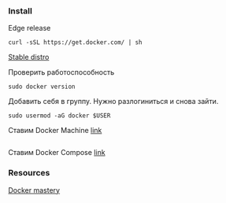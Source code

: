 ### Install

Edge release
```
curl -sSL https://get.docker.com/ | sh
```

[Stable distro](store.docker.com)

Проверить работоспособность
```
sudo docker version
```

Добавить себя в группу. Нужно разлогиниться и снова зайти.
```
sudo usermod -aG docker $USER
```

Ставим Docker Machine [link](https://docs.docker.com/machine/install-machine/)
```
```

Ставим Docker Compose [link](https://docs.docker.com/compose/install/)

### Resources

[Docker mastery](https://www.udemy.com/course/docker-mastery/)
